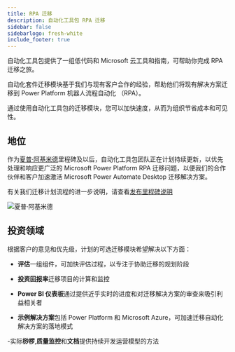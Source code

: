 ```yaml
---
title: RPA 迁移
description: 自动化工具包 RPA 迁移
sidebar: false
sidebarlogo: fresh-white
include_footer: true
---
```

自动化工具包提供了一组低代码和 Microsoft 云工具和指南，可帮助你完成 RPA 迁移之旅。

自动化套件迁移模块基于我们与现有客户合作的经验，帮助他们将现有解决方案迁移到 Power Platform 机器人流程自动化 （RPA）。

通过使用自动化工具包的迁移模块，您可以加快速度，从而为组织节省成本和可见性。

## 地位

作为[夏普·阿基米德](/zh-Hans/releases/november-2022)里程碑及以后，自动化工具包团队正在计划持续更新，以优先处理和响应更广泛的 Microsoft Power Platform RPA 迁移问题，以便我们的合作伙伴和客户加速激活 Microsoft Power Automate Desktop 迁移解决方案。

有关我们迁移计划流程的进一步说明，请查看[发布里程碑说明](/zh-Hans/releases/milestones)

![夏普·阿基米德](/images/sharp-archimedies.png)

## 投资领域

根据客户的意见和优先级，计划的可选迁移模块希望解决以下方面：

- **评估**一组组件，可加快评估过程，以专注于协助迁移的规划阶段

- **投资回报率**迁移项目的计算和监控

- **Power BI 仪表板**通过提供近乎实时的进度和对迁移解决方案的审查来吸引利益相关者

- **示例解决方案**包括 Power Platform 和 Microsoft Azure，可加速迁移自动化解决方案的落地模式

-实际**桫椤**,**质量监控**和**文档**提供持续开发运营模型的方法
